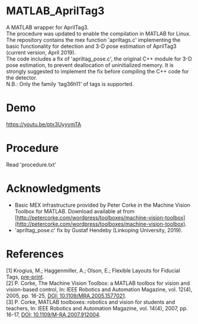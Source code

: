 # MATLAB_AprilTag3
A MATLAB wrapper for AprilTag3.<br />
The procedure was updated to enable the compilation in MATLAB for Linux.<br />
The repository contains the mex function 'apriltags.c' implementing the basic functionality for detection and 3-D pose estimation of AprilTag3 (current version, April 2019).<br />
The code includes a fix of 'apriltag_pose.c', the original C++ module for 3-D pose estimation, to prevent deallocation of uninitialized memory.
It is strongly suggested to implement the fix before compiling the C++ code for the detector.<br />
N.B.: Only the family 'tag36h11' of tags is supported.

# Demo
https://youtu.be/ptx3UyyvmTA

# Procedure
Read 'procedure.txt'

# Acknowledgments
- Basic MEX infrastructure provided by Peter Corke in the Machine Vision Toolbox for MATLAB. Download available at from [http://petercorke.com/wordpress/toolboxes/machine-vision-toolbox](http://petercorke.com/wordpress/toolboxes/machine-vision-toolbox).
- 'apriltag_pose.c' fix by Gustaf Hendeby (Linkoping University, 2019).

# References
[1] Krogius, M.; Haggenmiller, A.; Olson, E.; Flexible  Layouts  for  Fiducial  Tags, [pre-print](https://april.eecs.umich.edu/media/pdfs/krogius2019iros.pdf).<br />
[2] P. Corke, The Machine Vision Toolbox: a MATLAB toolbox for vision and vision-based control, In: IEEE Robotics and Automation Magazine, vol. 12(4), 2005, pp. 16-25, [DOI: 10.1109/MRA.2005.1577021](https://ieeexplore.ieee.org/document/1577021).<br />
[3] P. Corke, MATLAB toolboxes: robotics and vision for students and teachers, In: IEEE Robotics and Automation Magazine, vol. 14(4), 2007, pp. 16-17, [DOI: 10.1109/M-RA.2007.912004](https://ieeexplore.ieee.org/document/4437745).
